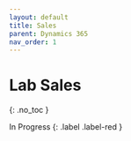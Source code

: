 ```yaml
---
layout: default
title: Sales
parent: Dynamics 365
nav_order: 1
---
```


# Lab Sales
{: .no_toc }

In Progress
{: .label .label-red }
